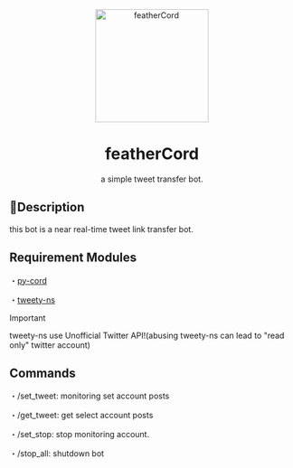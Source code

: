 <div align="center">
	<a href="https://github.com/CrossDarkrix/featherCord">
	<img width="200px" height="200px" alt="featherCord" src="https://raw.githubusercontent.com/CrossDarkrix/featherCord/main/images/feathercord.png"></a>

# featherCord
a simple tweet transfer bot.

</div>


## 📝Description
this bot is a near real-time tweet link transfer bot.


## Requirement Modules
・[py-cord](https://github.com/Pycord-Development/pycord)

・[tweety-ns](https://github.com/mahrtayyab/tweety)

> [!IMPORTANT]
> tweety-ns use Unofficial Twitter API!(abusing tweety-ns can lead to "read only" twitter account)

## Commands
・/set_tweet: monitoring set account posts

・/get_tweet: get select account posts

・/set_stop: stop monitoring account.

・/stop_all: shutdown bot

